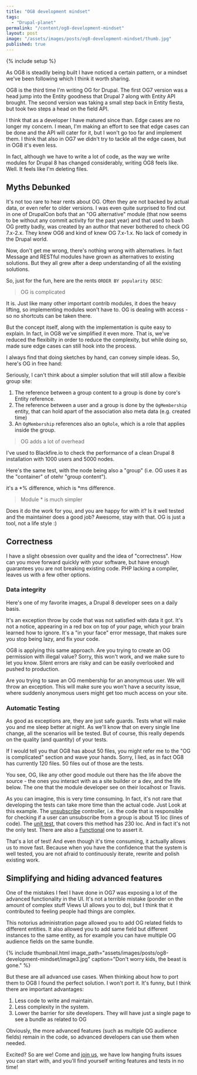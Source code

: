 ```yaml
---
title: "OG8 development mindset"
tags:
  - "Drupal-planet"
permalink: "/content/og8-development-mindset"
layout: post
image: "/assets/images/posts/og8-development-mindset/thumb.jpg"
published: true
---
```


{% include setup %}

As OG8 is steadily being built I have noticed a certain pattern, or a mindset we've been following which I think it worth sharing.

OG8 is the third time I'm writing OG for Drupal. The first OG7 version was a head jump into the Entity goodness that Drupal 7 along with Entity API brought. The second version was taking a small step back in Entity fiesta, but took two steps a head on the field API.

I think that as a developer I have matured since than. Edge cases are no longer my concern. I mean, I'm making an effort to see that edge cases can be done and the API will cater for it, but I won't go too far and implement them. I think that also in OG7 we didn't try to tackle all the edge cases, but in OG8 it's even less.

In fact, although we have to write a lot of code, as the way we write modules for Drupal 8 has changed considerably, writing OG8 feels like. Well. It feels like I'm deleting files.

<!-- more -->

## Myths Debunked

It's not too rare to hear rents about OG. Often they are not backed by actual data, or even refer to older versions. I was even quite surprised to find out in one of DrupalCon bofs that an "OG alternative" module (that now seems to be without any commit activity for the past year) and that used to bash OG pretty badly, was created by an author that never bothered to check OG 7.x-2.x. They knew OG6 and kind of knew OG 7.x-1.x. No lack of comedy in the Drupal world.

Now, don't get me wrong, there's nothing wrong with alternatives. In fact Message and RESTful modules have grown as alternatives to existing solutions. But they all grew after a deep understanding of all the existing solutions.

So, just for the fun, here are the rents `ORDER BY popularity DESC`:

> OG is complicated

It is. Just like many other important contrib modules, it does the heavy lifting, so implementing modules won't have to. OG is dealing with access - so no shortcuts can be taken there.

But the concept itself, along with the implementation is quite easy to explain. In fact, in OG8 we've simplified it even more. That is, we've reduced the flexibilty in order to reduce the complexity, but while doing so, made sure edge cases can still hook into the process.

I always find that doing sketches by hand, can convey simple ideas. So, here's OG in free hand:


Seriously, I can't think about a simpler solution that will still allow a flexible group site:

1. The reference between a group content to a group is done by core's Entity reference.
1. The reference between a user and a group is done by the `OgMembership` entity, that can hold apart of the association also meta data (e.g. created time)
1. An `OgMembership` references also an `OgRole`, which is a role that applies inside the group.

> OG adds a lot of overhead

I've used to Blackfire.io to check the performance of a clean Drupal 8 installation with 1000 users and 5000 nodes.

Here's the same test, with the node being also a "group" (i.e. OG uses it as the "container" of otehr "group content").

it's a *% difference, which is *ms difference.

> Module * is much simpler

Does it do the work for you, and you are happy for with it? Is it well tested and the maintainer does a good job? Awesome, stay with that. OG is just a tool, not a life style :)

## Correctness

I have a slight obsession over quality and the idea of "correctness". How can you move forward quickly with your software, but have enough guarantees you are not breaking existing code. PHP lacking a compiler, leaves us with a few other options.

### Data integrity

Here's one of my favorite images, a Drupal 8 developer sees on a daily basis.

It's an exception throw by code that was not satisfied with data it got. It's not a notice, appearing in a red box on top of your page, which your brain learned how to ignore. It's a "in your face" error message, that makes sure you stop being lazy, and fix your code.

OG8 is applying this same approach. Are you trying to create an OG permission with illegal value? Sorry, this won't work, and we make sure to let you know. Silent errors are risky and can be easily overlooked and pushed to production.

Are you trying to save an OG membership for an anonymous user. We will throw an exception. This will make sure you won't have a security issue, where suddenly anonymous users might get too much access on your site.

### Automatic Testing

As good as exceptions are, they are just safe guards. Tests what will make you and me sleep better at night. As we'll know that on every single line change, all the scenarios will be tested. But of course, this really depends on the quality (and quantity) of your tests.

If I would tell you that OG8 has about 50 files, you might refer me to the "OG is complicated" section and wave your hands. Sorry, I lied, as in fact OG8 has currently 120 files. 50 files out of those are the tests.

You see, OG, like any other good module out there has the life above the source - the ones you interact with as a site builder or a dev, and the life below. The one that the module developer see on their localhost or Travis.

As you can imagine, this is very time consuming. In fact, it's not rare that developing the tests can take more time than the actual code. Just Look at this example. The [unsubscribe](https://github.com/Gizra/og/blob/6bc7a861cdc5ded1b77c717a5397af0dabdd6345/src/Controller/SubscriptionController.php#L146-L177)  controller, i.e. the code that is responsible for checking if a user can unsubscribe from a group is about 15 loc (lines of code). The [unit test](https://github.com/Gizra/og/blob/6bc7a861cdc5ded1b77c717a5397af0dabdd6345/tests/src/Unit/SubscriptionControllerTest.php), that covers this method has 230 loc. And in fact it's not the only test. There are also a [Functional](https://github.com/Gizra/og/blob/6bc7a861cdc5ded1b77c717a5397af0dabdd6345/tests/src/Functional/GroupSubscribeTest.php) one to assert it.

That's a lot of test! And even though it's time consuming, it actually allows us to move fast. Because when you have the confidence that the system is well tested, you are not afraid to continuously iterate, rewrite and polish existing work.

## Simplifying and hiding advanced features

One of the mistakes I feel I have done in OG7 was exposing a lot of the advanced functionality in the UI. It's not a terrible mistake (ponder on the amount of complex stuff Views UI allows you to do), but I think that it contributed to feeling people had things are complex.

This notorius administration page allowed you to add OG related fields to different entities. It also allowed you to add same field but different instances to the same entity, as for example you can have multiple OG audience fields on the same bundle.

{% include thumbnail.html image_path="assets/images/posts/og8-development-mindset/image3.jpg" caption="Don't worry kids, the beast is gone." %}

But these are all advanced use cases. When thinking about how to port them to OG8 I found the perfect solution. I won't port it. It's funny, but I think there are important advantages:

1. Less code to write and maintain.
1. Less complexity in the system.
1. Lower the barrier for site developers. They will have just a single page to see a bundle as related to OG

Obviously, the more advanced features (such as multiple OG audience fields) remain in the code, so advanced developers can use them when needed.

Excited? So are we! Come and [join us](https://github.com/Gizra/og), we have low hanging fruits issues you can start with, and you'll find yourself writing features and tests in no time!
